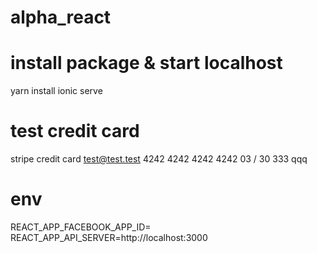 # alpha_react

# install package & start localhost

yarn install
ionic serve

# test credit card

stripe credit card
test@test.test
4242 4242 4242 4242
03 / 30
333
qqq

# env

REACT_APP_FACEBOOK_APP_ID=
REACT_APP_API_SERVER=http://localhost:3000
